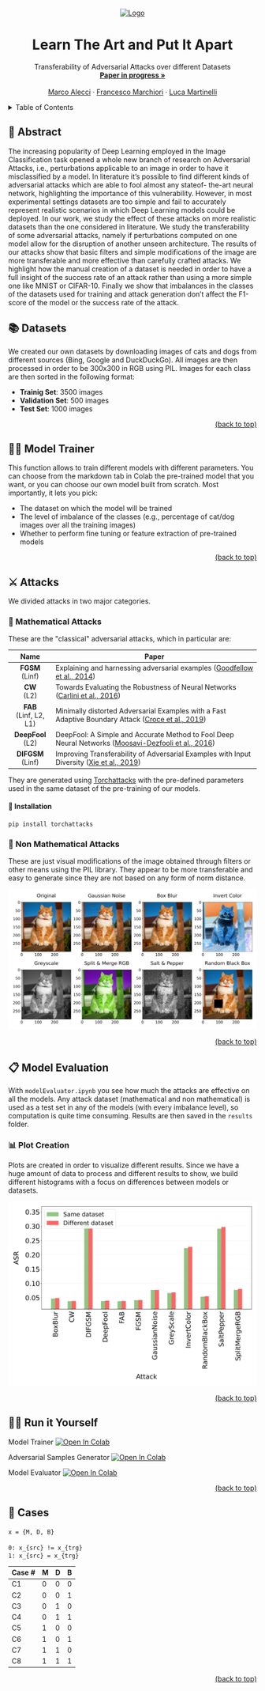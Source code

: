 <div id="top"></div>
<!-- PROJECT LOGO -->
<br />
<div align="center">
  <a href="https://github.com/luca-martinelli-09/orco-gan">
    <img src="https://i.postimg.cc/P5m5r2sX/cat-no-bg.png" alt="Logo" width="150" height="150">
  </a>

  <h1 align="center">Learn The Art and Put It Apart</h1>

  <p align="center">
    Transferability of Adversarial Attacks over different Datasets
    <br />
    <a href=""><strong>Paper in progress »</strong></a>
    <br />
    <br />
    <a href="https://github.com/MarcoAlecci">Marco Alecci</a>
    ·
    <a href="https://github.com/FrancescoMarchiori">Francesco Marchiori</a>
    ·
    <a href="https://github.com/luca-martinelli-09">Luca Martinelli</a>
  </p>
</div>

<!-- TABLE OF CONTENTS -->
<details>
  <summary>Table of Contents</summary>
  <ol>
    <li>
      <a href="#abstract">Abstract</a>
    </li>
    <li>
      <a href="#datasets">Datasets</a>
    </li>
    <li>
      <a href="#trainer">Model Trainer</a>
    </li>
    <li>
      <a href="#attacks">Attacks</a>
      <ul>
        <li><a href="#mathattacks">Mathematical Attacks</a></li>
        <li><a href="#nonmathattacks">Non Mathematical Attacks</a></li>
      </ul>
    </li>
    <li>
      <a href="#eval">Model Evaluation</a>
    </li>
    <li>
      <a href="#plots">Plot Creation</a>
    </li>
    <li>
      <a href="#run">Run It Yourself</a>
    </li>
    <li>
      <a href="#cases">Cases</a>
    </li>
  </ol>
</details>

## 🧩 Abstract
<div id="abstract"></div>

The increasing popularity of Deep Learning employed in the Image Classification task opened a whole new branch of research on Adversarial Attacks, i.e., perturbations applicable to an image in order to have it misclassified by a model. In literature it’s possible to find different kinds of adversarial attacks which are able to fool almost any stateof- the-art neural network, highlighting the importance of this vulnerability. However, in most experimental settings datasets are too simple and fail to accurately represent realistic scenarios in which Deep Learning models could be deployed. In our work, we study the effect of these attacks on more realistic datasets than the one considered in literature. We study the transferability of some adversarial attacks, namely if perturbations computed on one model allow for the disruption of another unseen architecture. The results of our attacks show that basic filters and simple modifications of the image are more transferable and more effective than carefully crafted attacks. We highlight how the manual creation of a dataset is needed in order to have a full insight of the success rate of an attack rather than using a more simple one like MNIST or CIFAR-10. Finally we show that imbalances in the classes of the datasets used for training and attack generation don’t affect the F1-score of the model or the success rate of the attack.

## 📚 Datasets
<div id="datasets"></div>

We created our own datasets by downloading images of cats and dogs from different sources (Bing, Google and DuckDuckGo). All images are then processed in order to be 300x300 in RGB using PIL. Images for each class are then sorted in the following format:
* **Trainig Set**: 3500 images
* **Validation Set**: 500 images
* **Test Set**: 1000 images

<p align="right"><a href="#top">(back to top)</a></p>

## 💪🏽 Model Trainer
<div id="trainer"></div>

This function allows to train different models with different parameters. You can choose from the markdown tab in Colab the pre-trained model that you want, or you can choose our own model built from scratch. Most importantly, it lets you pick:
* The dataset on which the model will be trained
* The level of imbalance of the classes (e.g., percentage of cat/dog images over all the training images)
* Whether to perform fine tuning or feature extraction of pre-trained models

<p align="right"><a href="#top">(back to top)</a></p>

## ⚔️ Attacks
<div id="attacks"></div>

We divided attacks in two major categories.

### 🔢 Mathematical Attacks
<div id="mathattacks"></div>

These are the "classical" adversarial attacks, which in particular are:

|          Name          | Paper                                                        |
| :--------------------: | ------------------------------------------------------------ |
|  **FGSM**<br />(Linf)  | Explaining and harnessing adversarial examples ([Goodfellow et al., 2014](https://arxiv.org/abs/1412.6572)) |
|    **CW**<br />(L2)    | Towards Evaluating the Robustness of Neural Networks ([Carlini et al., 2016](https://arxiv.org/abs/1608.04644)) |
| **FAB**<br />(Linf, L2, L1) | Minimally distorted Adversarial Examples with a Fast Adaptive Boundary Attack ([Croce et al., 2019](https://arxiv.org/abs/1907.02044)) |
| **DeepFool**<br />(L2) | DeepFool: A Simple and Accurate Method to Fool Deep Neural Networks ([Moosavi-Dezfooli et al., 2016](https://arxiv.org/abs/1511.04599)) |
| **DIFGSM**<br />(Linf) | Improving Transferability of Adversarial Examples with Input Diversity ([Xie et al., 2019](https://arxiv.org/abs/1803.06978)) |

They are generated using [Torchattacks](https://github.com/Harry24k/adversarial-attacks-pytorch) with the pre-defined parameters used in the same dataset of the pre-training of our models.

#### :hammer: Installation

```
pip install torchattacks
```

### 🎨 Non Mathematical Attacks
<div id="nonmathattacks"></div>

These are just visual modifications of the image obtained through filters or other means using the PIL library. They appear to be more transferable and easy to generate since they are not based on any form of norm distance.

![Non Mathematical Attacks](/plots_creation/plots/png/catNonMathAttacks.png?raw=true "Non Mathematical Attacks")

<p align="right"><a href="#top">(back to top)</a></p>

## 📋 Model Evaluation
<div id="eval"></div>

With `modelEvaluator.ipynb` you see how much the attacks are effective on all the models. Any attack dataset (mathematical and non mathematical) is used as a test set in any of the models (with every imbalance level), so computation is quite time consuming. Results are then saved in the `results` folder.

### 📊 Plot Creation
<div id="plots"></div>

Plots are created in order to visualize different results. Since we have a huge amount of data to process and different results to show, we build different histograms with a focus on differences between models or datasets.

![RQ Example](/plots_creation/plots/png/rq1_variant.png?raw=true "RQ Example")

<p align="right"><a href="#top">(back to top)</a></p>

## 🏃🏽 Run it Yourself
<div id="run"></div>

Model Trainer [![Open In Colab](https://colab.research.google.com/assets/colab-badge.svg)](https://colab.research.google.com/github/luca-martinelli-09/orco-gan/blob/main/modelTrainer.ipynb)

Adversarial Samples Generator [![Open In Colab](https://colab.research.google.com/assets/colab-badge.svg)](https://colab.research.google.com/github/luca-martinelli-09/orco-gan/blob/main/adversarialSamplesGenerator.ipynb)

Model Evaluator [![Open In Colab](https://colab.research.google.com/assets/colab-badge.svg)](https://colab.research.google.com/github/luca-martinelli-09/orco-gan/blob/main/modelEvaluator.ipynb)

<p align="right"><a href="#top">(back to top)</a></p>

## 📌 Cases
<div id="cases"></div>

```
x = {M, D, B}

0: x_{src} != x_{trg}
1: x_{src} = x_{trg}
```

| Case # | M | D | B |
|--------|---|---|---|
| C1     | 0 | 0 | 0 |
| C2     | 0 | 0 | 1 |
| C3     | 0 | 1 | 0 |
| C4     | 0 | 1 | 1 |
| C5     | 1 | 0 | 0 |
| C6     | 1 | 0 | 1 |
| C7     | 1 | 1 | 0 |
| C8     | 1 | 1 | 1 |

<p align="right"><a href="#top">(back to top)</a></p>